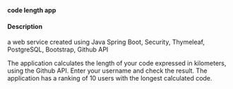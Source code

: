 **code length app**

#### Description

a web service created using Java Spring Boot, Security, Thymeleaf, PostgreSQL, Bootstrap, Github API

The application calculates the length of your code expressed in kilometers, using the Github API. Enter your username and check the result. The application has a ranking of 10 users with the longest calculated code.

